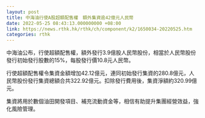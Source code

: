 ```yaml
---
layout: post
title: 中海油行使A股超額配售權　額外集資逾42億元人民幣
date: 2022-05-25 08:43:13.000000000 +08:00
link: https://news.rthk.hk/rthk/ch/component/k2/1650034-20220525.htm
categories: rthk
---
```


中海油公布，行使超額配售權，額外發行3.9億股人民幣股份，相當於人民幣股份發行初始發行股數的15%，每股發行價10.8元人民幣。

行使超額配售權令集資金額增加42.12億元，連同初始發行集資的280.8億元，人民幣股份發行集資總額合共322.92億元。扣除發行費用後，集資淨額約320.99億元。

集資將用於數個油田開發項目、補充流動資金等，相信有助提升集團經營效益，強化風險管理。
